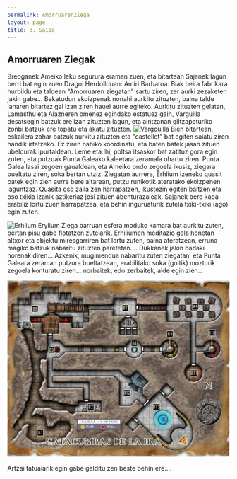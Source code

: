 ```yaml
---
permalink: AmorruarenZiega
layout: page
title: 3. Saioa
---
```

## Amorruaren Ziegak

Breoganek Ameiko leku segurura eraman zuen, eta bitartean Sajanek lagun berri bat egin zuen Dragoi Herdoilduan: Amiri Barbaroa. Biak beira fabrikara hurbildu eta taldean "Amorruaren ziegatan" sartu ziren, zer aurki zezaketen jakin gabe...
Bekatudun ekoizpenak nonahi aurkitu zituzten, baina talde lanaren bitartez gai izan ziren hauei aurre egiteko. Aurkitu zituzten gelatan, Lamasthu eta Alazneren omenez egindako estatuez gain, Varguilla desatsegin batzuk ere izan zituzten lagun, eta aintzanan giltzapeturiko zonbi batzuk ere topatu eta akatu zituzten. 
![Vargouilla](https://external-content.duckduckgo.com/iu/?u=http%3A%2F%2Fpaizo.com%2Fimage%2Fcontent%2FConventions%2FVargouille_500.jpeg&f=1&nofb=1&ipt=1dc4992376a7677b5d50457c17375cc5ad2135b79d7fde48054df5063ea8f6fb&ipo=images)
Bien bitartean, eskailera zahar batzuk aurkitu zituzten eta "castellet" bat egiten saiatu ziren handik irtetzeko. Ez ziren nahiko koordinatu, eta baten batek jasan zituen ubeldurak ipurtaldean. Leme eta Ihi, poltsa itsaskor bat zatituz gora egin zuten, eta putzuak Punta Galeako kaleetara zeramala ohartu ziren. Punta Galea lasai zegoen gaualdean, eta Ameiko ondo zegoela ikusiz, ziegara bueltatu ziren, soka bertan utziz. 
Ziegatan aurrera, Erhlium izeneko quasit batek egin zien aurre bere altarean, putzu runikotik ateratako ekoizpenen laguntzaz. Quasita oso zaila zen harrapatzen, ikustezin egiten baitzen eta oso txikia izanik aztikeriaz josi zituen abenturazaleak. Sajanek bere kapa erabiliz lortu zuen harrapatzea, eta behin inguruaturik zutela txiki-txiki (ago) egin zuten.  

![Erhlium](https://external-content.duckduckgo.com/iu/?u=https%3A%2F%2Fi.pinimg.com%2Foriginals%2F85%2F99%2Fbf%2F8599bf31f483acfe62489d6a41dbce0d.jpg&f=1&nofb=1&ipt=262330891581fbb41c4df37260a578e636a83a9580b6cd7aa63dc4d0a196213c&ipo=images)
Erylium
Ziega barruan esfera moduko kamara bat aurkitu zuten, bertan pisu gabe flotatzen zutelarik. Erhiliumen meditazio gela honetan altxor eta objektu miresgarriren bat lortu zuten, baina ateratzean, erruna magiko batzuk nabaritu zituzten paretetan.... Dukkanek jakin badaki norenak diren... 
Azkenik, mugimendua nabaritu zuten ziegatan, eta Punta Galeara zeraman putzura bueltatzean, erabilitako soka (goitik) mozturik zegoela konturatu ziren... norbaitek, edo zerbaitek, alde egin zien... 

![AmorruZiega](https://github.com/IzaroBlog/IzaroBlog.github.io/blob/main/_images/postimages/ErrunenJaunak/amorruziegak.png?raw=true)

Artzai tatuaiarik egin gabe gelditu zen beste behin ere....


